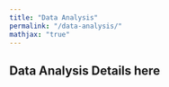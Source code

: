 ```yaml
---
title: "Data Analysis"
permalink: "/data-analysis/"
mathjax: "true"
---
```

<h2>Data Analysis Details here</h2>